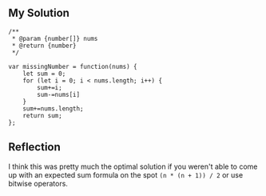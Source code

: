 ## My Solution

```
/**
 * @param {number[]} nums
 * @return {number}
 */

var missingNumber = function(nums) {
    let sum = 0;
    for (let i = 0; i < nums.length; i++) {
        sum+=i;
        sum-=nums[i]
    }
    sum+=nums.length;
    return sum;
};
```

## Reflection

I think this was pretty much the optimal solution if you weren't able to come up with an expected sum formula on the spot `(n * (n + 1)) / 2` or use bitwise operators.
